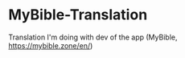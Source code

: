 # MyBible-Translation
Translation I'm doing with dev of the app (MyBible, https://mybible.zone/en/)
